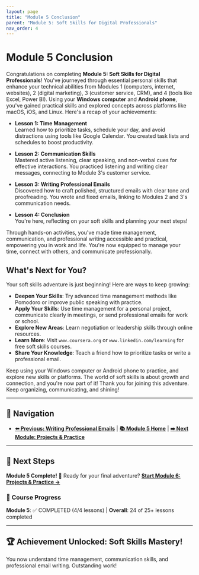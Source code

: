 ```yaml
---
layout: page
title: "Module 5 Conclusion"
parent: "Module 5: Soft Skills for Digital Professionals"
nav_order: 4
---
```


# Module 5 Conclusion

Congratulations on completing **Module 5: Soft Skills for Digital Professionals**! You've journeyed through essential personal skills that enhance your technical abilities from Modules 1 (computers, internet, websites), 2 (digital marketing), 3 (customer service, CRM), and 4 (tools like Excel, Power BI). Using your **Windows computer** and **Android phone**, you've gained practical skills and explored concepts across platforms like macOS, iOS, and Linux. Here's a recap of your achievements:

- **Lesson 1: Time Management**  
  Learned how to prioritize tasks, schedule your day, and avoid distractions using tools like Google Calendar. You created task lists and schedules to boost productivity.

- **Lesson 2: Communication Skills**  
  Mastered active listening, clear speaking, and non-verbal cues for effective interactions. You practiced listening and writing clear messages, connecting to Module 3's customer service.

- **Lesson 3: Writing Professional Emails**  
  Discovered how to craft polished, structured emails with clear tone and proofreading. You wrote and fixed emails, linking to Modules 2 and 3's communication needs.

- **Lesson 4: Conclusion**  
  You're here, reflecting on your soft skills and planning your next steps!

Through hands-on activities, you've made time management, communication, and professional writing accessible and practical, empowering you in work and life. You're now equipped to manage your time, connect with others, and communicate professionally.

## What's Next for You?
Your soft skills adventure is just beginning! Here are ways to keep growing:
- **Deepen Your Skills**: Try advanced time management methods like Pomodoro or improve public speaking with practice.
- **Apply Your Skills**: Use time management for a personal project, communicate clearly in meetings, or send professional emails for work or school.
- **Explore New Areas**: Learn negotiation or leadership skills through online resources.
- **Learn More**: Visit `www.coursera.org` or `www.linkedin.com/learning` for free soft skills courses.
- **Share Your Knowledge**: Teach a friend how to prioritize tasks or write a professional email.

Keep using your Windows computer or Android phone to practice, and explore new skills or platforms. The world of soft skills is about growth and connection, and you're now part of it! Thank you for joining this adventure. Keep organizing, communicating, and shining!

---

## 🧭 **Navigation**
- **[⬅️ Previous: Writing Professional Emails](writing_professional_emails.md)** | **[📚 Module 5 Home](index.md)** | **[➡️ Next Module: Projects & Practice](../06_projects_and_practice/)**

---

## 🎯 **Next Steps**
**Module 5 Complete!** 🎉 Ready for your final adventure? **[Start Module 6: Projects & Practice →](../06_projects_and_practice/)**

### 📍 **Course Progress**
**Module 5**: ✅ COMPLETED (4/4 lessons) | **Overall**: 24 of 25+ lessons completed

---

## 🏆 **Achievement Unlocked: Soft Skills Mastery!**
You now understand time management, communication skills, and professional email writing. Outstanding work!
